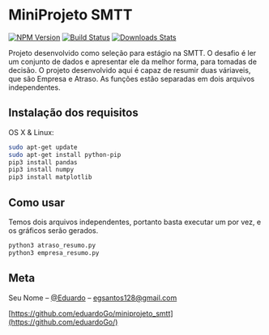 # MiniProjeto SMTT

[![NPM Version][npm-image]][npm-url]
[![Build Status][travis-image]][travis-url]
[![Downloads Stats][npm-downloads]][npm-url]

Projeto desenvolvido como seleção para estágio na SMTT. O desafio é ler um conjunto de dados e apresentar ele da melhor forma, para tomadas de decisão. O projeto desenvolvido aqui é capaz de resumir duas váriaveis, que são Empresa e Atraso. As funções estão separadas em dois arquivos independentes.

## Instalação dos requisitos

OS X & Linux:

```sh
sudo apt-get update
sudo apt-get install python-pip
pip3 install pandas
pip3 install numpy
pip3 install matplotlib
```

## Como usar

Temos dois arquivos independentes, portanto basta executar um por vez, e os gráficos serão gerados.

```sh
python3 atraso_resumo.py
python3 empresa_resumo.py
```

## Meta

Seu Nome – [@Eduardo](https://twitter.com/...) – egsantos128@gmail.com

[https://github.com/eduardoGo/miniprojeto_smtt](https://github.com/eduardoGo/)

[npm-image]: https://img.shields.io/npm/v/datadog-metrics.svg?style=flat-square
[npm-url]: https://npmjs.org/package/datadog-metrics
[npm-downloads]: https://img.shields.io/npm/dm/datadog-metrics.svg?style=flat-square
[travis-image]: https://img.shields.io/travis/dbader/node-datadog-metrics/master.svg?style=flat-square
[travis-url]: https://travis-ci.org/dbader/node-datadog-metrics
[wiki]: https://github.com/seunome/seuprojeto/wiki
